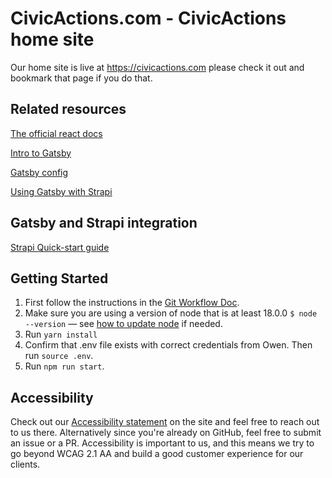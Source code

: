 # CivicActions.com - CivicActions home site

Our home site is live at https://civicactions.com please check it out and bookmark that page if you do that. 

## Related resources

[The official react docs](https://reactjs.org/docs/getting-started.html)

[Intro to Gatsby](https://www.gatsbyjs.com/docs/tutorial/)

[Gatsby config](https://www.gatsbyjs.com/docs/reference/config-files/)

[Using Gatsby with Strapi](https://strapi.io/blog/build-a-static-blog-with-gatsby-and-strapi)


## Gatsby and Strapi integration

[Strapi Quick-start guide](https://strapi.io/documentation/developer-docs/latest/getting-started/quick-start.html#_1-install-strapi-and-create-a-new-project)

## Getting Started
1. First follow the instructions in the [Git Workflow Doc](docs/GIT_WORKFLOW.md).
2. Make sure you are using a version of node that is at least 18.0.0 `$ node --version` — see [how to update node](https://phoenixnap.com/kb/update-node-js-version) if needed.
3. Run `yarn install`
4. Confirm that .env file exists with correct credentials from Owen. Then run `source .env`.
5. Run `npm run start`.

## Accessibility

Check out our [Accessibility statement](https://civicactions.com/accessibility-statement) on the site and feel free to reach out to us there. Alternatively since you're already on GitHub, feel free to submit an issue or a PR. Accessibility is important to us, and this means we try to go beyond WCAG 2.1 AA and build a good customer experience for our clients. 
